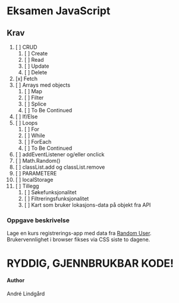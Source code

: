 # Eksamen JavaScript

## Krav

1. [ ] CRUD
   1. [ ] Create
   2. [ ] Read
   3. [ ] Update
   4. [ ] Delete
2. [x] Fetch
3. [ ] Arrays med objects
   1. [ ] Map
   2. [ ] Filter
   3. [ ] Splice
   4. [ ] To Be Continued
4. [ ] If/Else
5. [ ] Loops
   1. [ ] For
   2. [ ] While
   3. [ ] ForEach
   4. [ ] To Be Continued
6. [ ] addEventListener og/eller onclick
7. [ ] Math.Random()
8. [ ] classList.add og classList.remove
9. [ ] PARAMETERE
10. [ ] localStorage
11. [ ] Tillegg
    1. [ ] Søkefunksjonalitet
    2. [ ] Filtreringsfunksjonalitet
    3. [ ] Kart som bruker lokasjons-data på objekt fra API

### Oppgave beskrivelse

Lage en kurs registrerings-app med data fra [Random User](https://randomuser.me/api/). Brukervennlighet i browser fikses via CSS siste to dagene.

# RYDDIG, GJENNBRUKBAR KODE!

#### Author

André Lindgård
